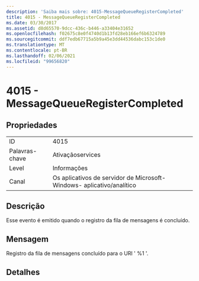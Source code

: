 ```yaml
---
description: 'Saiba mais sobre: 4015-MessageQueueRegisterCompleted'
title: 4015 - MessageQueueRegisterCompleted
ms.date: 03/30/2017
ms.assetid: d8d65570-9dcc-436c-b446-a33404e31652
ms.openlocfilehash: f02675c8e0f4740d1b13fd28eb166ef6b6324789
ms.sourcegitcommit: ddf7edb67715a5b9a45e3dd44536dabc153c1de0
ms.translationtype: MT
ms.contentlocale: pt-BR
ms.lasthandoff: 02/06/2021
ms.locfileid: "99656820"
---
```

# <a name="4015---messagequeueregistercompleted"></a>4015 - MessageQueueRegisterCompleted

## <a name="properties"></a>Propriedades  
  
|||  
|-|-|  
|ID|4015|  
|Palavras-chave|Ativaçãoservices|  
|Level|Informações|  
|Canal|Os aplicativos de servidor de Microsoft-Windows- aplicativo/analítico|  
  
## <a name="description"></a>Descrição  

 Esse evento é emitido quando o registro da fila de mensagens é concluído.  
  
## <a name="message"></a>Mensagem  

 Registro da fila de mensagens concluído para o URI ' %1 '.  
  
## <a name="details"></a>Detalhes
